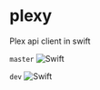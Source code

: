 # plexy
Plex api client in swift

`master`
![Swift](https://github.com/etaletovic/plexy/workflows/Swift/badge.svg?branch=master)

`dev`
![Swift](https://github.com/etaletovic/plexy/workflows/Swift/badge.svg?branch=dev)

